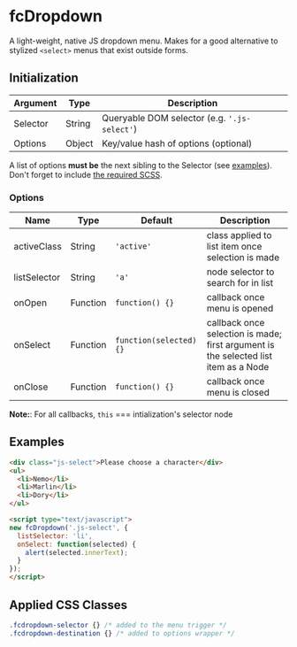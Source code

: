# fcDropdown

A light-weight, native JS dropdown menu. Makes for a good alternative to stylized `<select>` menus that exist outside forms.

## Initialization

| Argument | Type | Description |
|---|---|---|
| Selector | String | Queryable DOM selector (e.g. `'.js-select'`) |
| Options | Object | Key/value hash of options (optional) |

A list of options **must be** the next sibling to the Selector (see [examples](#examples)). Don't forget to include [the required SCSS](fcdropdown.scss).

### Options

| Name | Type | Default | Description |
|---|---|---|---|
| activeClass | String | `'active'` | class applied to list item once selection is made |
| listSelector | String | `'a'` | node selector to search for in list |
| onOpen | Function | `function() {}` | callback once menu is opened |
| onSelect | Function | `function(selected) {}` | callback once selection is made; first argument is the selected list item as a Node |
| onClose | Function | `function() {}` | callback once menu is closed |

**Note:**: For all callbacks, `this` === intialization's selector node

## Examples

```html
<div class="js-select">Please choose a character</div>
<ul>
  <li>Nemo</li>
  <li>Marlin</li>
  <li>Dory</li>
</ul>

<script type="text/javascript">
new fcDropdown('.js-select', {
  listSelector: 'li',
  onSelect: function(selected) {
    alert(selected.innerText);
  }
});
</script>
```

## Applied CSS Classes

```css
.fcdropdown-selector {} /* added to the menu trigger */
.fcdropdown-destination {} /* added to options wrapper */
```
